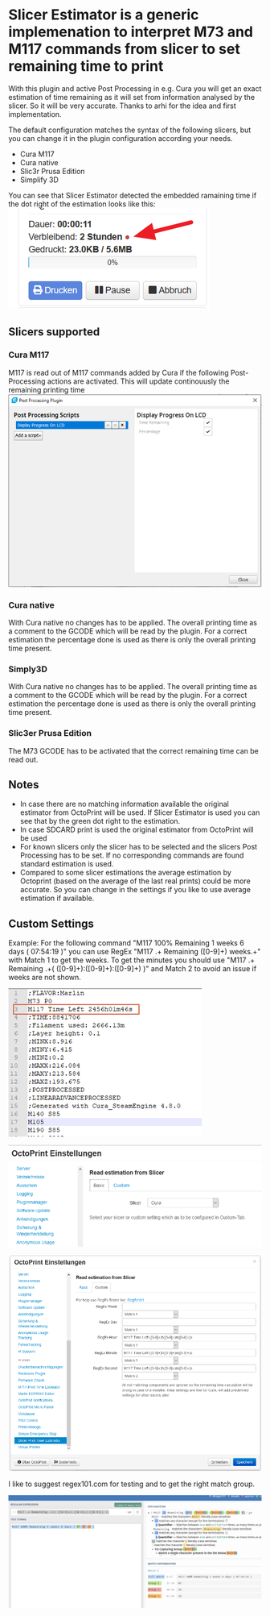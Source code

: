 # Slicer Estimator is a generic implemenation to interpret M73 and M117 commands from slicer to set remaining time to print
With this plugin and active Post Processing in e.g. Cura you will get an exact estimation of time remaining as it will set from information analysed by the slicer. So it will be very accurate. Thanks to arhi for the idea and first implementation.

The default configuration matches the syntax of the following slicers, but you can change it in the plugin configuration according your needs.

* Cura M117
* Cura native
* Slic3r Prusa Edition
* Simplify 3D

You can see that Slicer Estimator detected the embedded ramaining time if the dot right of the estimation looks like this:
![](images/OctoPrint-estimator_dot.png)

## Slicers supported
### Cura M117
M117 is read out of M117 commands added by Cura if the following Post-Processing actions are activated. This will update continouusly the remaining printing time
![](images/Cura.png)

### Cura native
With Cura native no changes has to be applied. The overall printing time as a comment to the GCODE which will be read by the plugin. For a correct estimation the percentage done is used as there is only the overall printing time present.

### Simply3D
With Cura native no changes has to be applied. The overall printing time as a comment to the GCODE which will be read by the plugin. For a correct estimation the percentage done is used as there is only the overall printing time present.

### Slic3er Prusa Edition
The M73 GCODE has to be activated that the correct remaining time can be read out.

## Notes
 * In case there are no matching information available the original estimator from OctoPrint will be used. If Slicer Estimator is used you can see that by the green dot right to the estimation.
 * In case SDCARD print is used the original estimator from OctoPrint will be used
 * For known slicers only the slicer has to be selected and the slicers Post Processing has to be set. If no corresponding commands are found standard estimation is used.
 * Compared to some slicer estimations the average estimation by Octoprint (based on the average of the last real prints) could be more accurate. So you can change in the settings if you like to use average estimation if available.

## Custom Settings
Example: For the following command "M117 100% Remaining 1 weeks 6 days ( 07:54:19 )" you can use RegEx "M117 .+ Remaining ([0-9]+) weeks.+" with Match 1 to get the weeks. To get the minutes you should use "M117 .+ Remaining .+\( ([0-9]+):([0-9]+):([0-9]+) \)" and Match 2 to avoid an issue if weeks are not shown. 

 
![](images/Gcode.png)

![](images/Settings_Basic.png)

![](images/Settings_Custom.png)

I like to suggest regex101.com for testing and to get the right match group.

![](images/RegEx.png)
